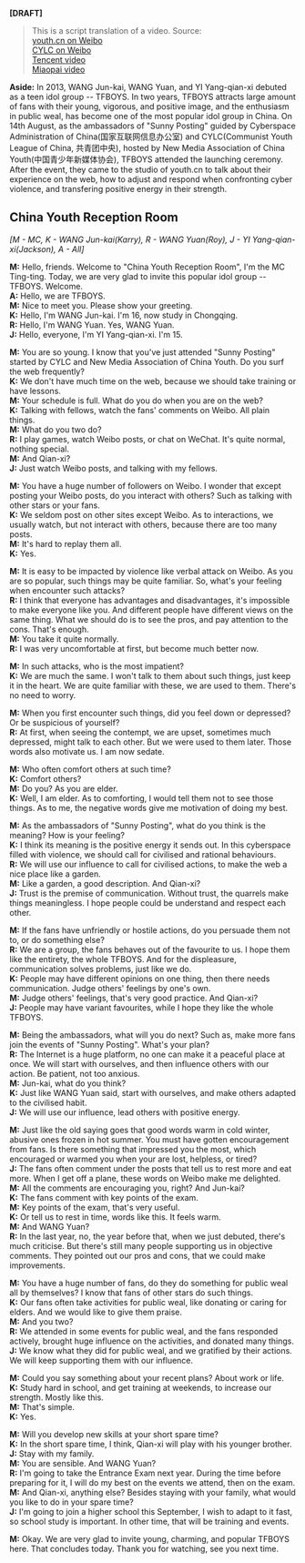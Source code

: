 **[DRAFT]**

> This is a script translation of a video. Source:  
> [youth.cn on Weibo](http://weibo.com/2748597475/CvYHgbfSi)  
> [CYLC on Weibo](http://weibo.com/3937348351/CwzQG6hkr)  
> [Tencent video](http://v.qq.com/page/x/5/n/x01629rxd5n.html)  
> [Miaopai video](http://video.weibo.com/show?fid=1034:1b99b21c0ed5a284737c27e7d7acd28c)

**Aside:**
In 2013, WANG Jun-kai, WANG Yuan, and YI Yang-qian-xi debuted as a teen idol group -- TFBOYS.
In two years, TFBOYS attracts large amount of fans with their young, vigorous, and positive image, and the enthusiasm in public weal, has become one of the most popular idol group in China.
On 14th August, as the ambassadors of "Sunny Posting" guided by Cyberspace Administration of China(国家互联网信息办公室) and CYLC(Communist Youth League of China, 共青团中央), hosted by New Media Association of China Youth(中国青少年新媒体协会), TFBOYS attended the launching ceremony.
After the event, they came to the studio of youth.cn to talk about their experience on the web, how to adjust and respond when confronting cyber violence, and transfering positive energy in their strength.

## China Youth Reception Room

*[M - MC, K - WANG Jun-kai(Karry), R - WANG Yuan(Roy), J - YI Yang-qian-xi(Jackson), A - All]*

**M:**
Hello, friends.
Welcome to "China Youth Reception Room", I'm the MC Ting-ting.
Today, we are very glad to invite this popular idol group -- TFBOYS. Welcome.  
**A:**
Hello, we are TFBOYS.  
**M:**
Nice to meet you.
Please show your greeting.  
**K:**
Hello, I'm WANG Jun-kai. I'm 16, now study in Chongqing.  
**R:**
Hello, I'm WANG Yuan. Yes, WANG Yuan.  
**J:**
Hello, everyone, I'm YI Yang-qian-xi. I'm 15.

**M:**
You are so young.
I know that you've just attended "Sunny Posting" started by CYLC and New Media Association of China Youth.
Do you surf the web frequently?  
**K:**
We don't have much time on the web, because we should take training or have lessons.  
**M:**
Your schedule is full.
What do you do when you are on the web?  
**K:**
Talking with fellows, watch the fans' comments on Weibo.
All plain things.  
**M:**
What do you two do?  
**R:**
I play games, watch Weibo posts, or chat on WeChat.
It's quite normal, nothing special.  
**M:**
And Qian-xi?  
**J:**
Just watch Weibo posts, and talking with my fellows.

**M:**
You have a huge number of followers on Weibo.
I wonder that except posting your Weibo posts, do you interact with others?
Such as talking with other stars or your fans.  
**K:**
We seldom post on other sites except Weibo.
As to interactions, we usually watch, but not interact with others, because there are too many posts.  
**M:**
It's hard to replay them all.  
**K:**
Yes.

**M:**
It is easy to be impacted by violence like verbal attack on Weibo.
As you are so popular, such things may be quite familiar.
So, what's your feeling when encounter such attacks?  
**R:**
I think that everyone has advantages and disadvantages, it's impossible to make everyone like you.
And different people have different views on the same thing.
What we should do is to see the pros, and pay attention to the cons.
That's enough.  
**M:**
You take it quite normally.  
**R:**
I was very uncomfortable at first, but become much better now.

**M:**
In such attacks, who is the most impatient?  
**K:**
We are much the same.
I won't talk to them about such things, just keep it in the heart.
We are quite familiar with these, we are used to them.
There's no need to worry.

**M:**
When you first encounter such things, did you feel down or depressed?
Or be suspicious of yourself?  
**R:**
At first, when seeing the contempt, we are upset, sometimes much depressed, might talk to each other.
But we were used to them later.
Those words also motivate us.
I am now sedate.

**M:**
Who often comfort others at such time?  
**K:**
Comfort others?  
**M:**
Do you? As you are elder.  
**K:**
Well, I am elder.
As to comforting, I would tell them not to see those things.
As to me, the negative words give me motivation of doing my best.

**M:**
As the ambassadors of "Sunny Posting", what do you think is the meaning?
How is your feeling?  
**K:**
I think its meaning is the positive energy it sends out.
In this cyberspace filled with violence, we should call for civilised and rational behaviours.  
**R:**
We will use our influence to call for civilised actions, to make the web a nice place like a garden.  
**M:**
Like a garden, a good description.
And Qian-xi?  
**J:**
Trust is the premise of communication.
Without trust, the quarrels make things meaningless.
I hope people could be understand and respect each other.

**M:**
If the fans have unfriendly or hostile actions, do you persuade them not to, or do something else?  
**R:**
We are a group, the fans behaves out of the favourite to us.
I hope them like the entirety, the whole TFBOYS.
And for the displeasure, communication solves problems, just like we do.  
**K:**
People may have different opinions on one thing, then there needs communication.
Judge others' feelings by one's own.  
**M:**
Judge others' feelings, that's very good practice.
And Qian-xi?  
**J:**
People may have variant favourites, while I hope they like the whole TFBOYS.

**M:**
Being the ambassadors, what will you do next?
Such as, make more fans join the events of "Sunny Posting".
What's your plan?  
**R:**
The Internet is a huge platform, no one can make it a peaceful place at once.
We will start with ourselves, and then influence others with our action.
Be patient, not too anxious.  
**M:**
Jun-kai, what do you think?  
**K:**
Just like WANG Yuan said, start with ourselves, and make others adapted to the civilised habit.  
**J:**
We will use our influence, lead others with positive energy.

**M:**
Just like the old saying goes that good words warm in cold winter, abusive ones frozen in hot summer.
You must have gotten encouragement from fans.
Is there something that impressed you the most, which encouraged or warmed you when your are lost, helpless, or tired?  
**J:**
The fans often comment under the posts that tell us to rest more and eat more.
When I get off a plane, these words on Weibo make me delighted.  
**M:**
All the comments are encouraging you, right?
And Jun-kai?  
**K:**
The fans comment with key points of the exam.  
**M:**
Key points of the exam, that's very useful.  
**K:**
Or tell us to rest in time, words like this.
It feels warm.  
**M:**
And WANG Yuan?  
**R:**
In the last year, no, the year before that, when we just debuted, there's much criticise.
But there's still many people supporting us in objective comments.
They pointed out our pros and cons, that we could make improvements.

**M:**
You have a huge number of fans, do they do something for public weal all by themselves?
I know that fans of other stars do such things.  
**K:**
Our fans often take activities for public weal, like donating or caring for elders.
And we would like to give them praise.  
**M:**
And you two?  
**R:**
We attended in some events for public weal, and the fans responded actively, brought huge influence on the activities, and donated many things.  
**J:**
We know what they did for public weal, and we gratified by their actions.
We will keep supporting them with our influence.

**M:**
Could you say something about your recent plans?
About work or life.  
**K:**
Study hard in school, and get training at weekends, to increase our strength.
Mostly like this.  
**M:**
That's simple.  
**K:** Yes.

**M:**
Will you develop new skills at your short spare time?  
**K:**
In the short spare time, I think, Qian-xi will play with his younger brother.  
**J:**
Stay with my family.  
**M:**
You are sensible.
And WANG Yuan?  
**R:**
I'm going to take the Entrance Exam next year.
During the time before preparing for it, I will do my best on the events we attend, then on the exam.  
**M:**
And Qian-xi, anything else? Besides staying with your family, what would you like to do in your spare time?  
**J:**
I'm going to join a higher school this September, I wish to adapt to it fast, so school study is important.
In other time, that will be training and events.

**M:**
Okay. We are very glad to invite young, charming, and popular TFBOYS here.
That concludes today. Thank you for watching, see you next time.

